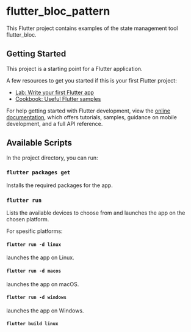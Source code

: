 # flutter_bloc_pattern

This Flutter project contains examples of the state management tool flutter_bloc.

## Getting Started

This project is a starting point for a Flutter application.

A few resources to get you started if this is your first Flutter project:

- [Lab: Write your first Flutter app](https://docs.flutter.dev/get-started/codelab)
- [Cookbook: Useful Flutter samples](https://docs.flutter.dev/cookbook)

For help getting started with Flutter development, view the
[online documentation](https://docs.flutter.dev/), which offers tutorials,
samples, guidance on mobile development, and a full API reference.

## Available Scripts

In the project directory, you can run:

### `flutter packages get`

Installs the required packages for the app.

### `flutter run`

Lists the available devices to choose from and launches the app on the chosen platform.

For spesific platforms:

#### `flutter run -d linux`
launches the app on Linux.

#### `flutter run -d macos`
launches the app on macOS.

#### `flutter run -d windows`
launches the app on Windows.

#### `flutter build linux`